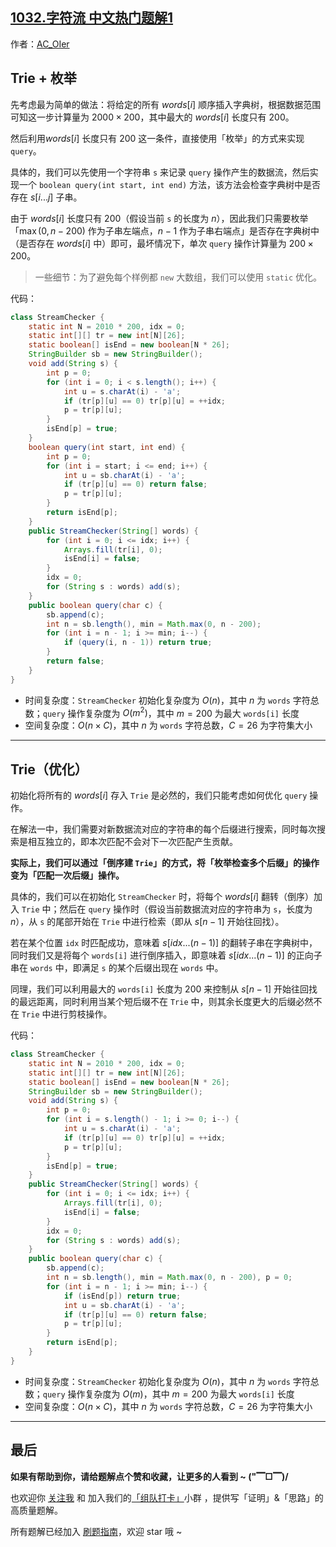 ## [1032.字符流 中文热门题解1](https://leetcode.cn/problems/stream-of-characters/solutions/100000/by-ac_oier-ihd4)

作者：[AC_OIer](https://leetcode.cn/u/AC_OIer)

## Trie + 枚举

先考虑最为简单的做法：将给定的所有 $words[i]$ 顺序插入字典树，根据数据范围可知这一步计算量为 $2000 \times 200$，其中最大的 $words[i]$ 长度只有 $200$。

然后利用$words[i]$ 长度只有 $200$ 这一条件，直接使用「枚举」的方式来实现 `query`。

具体的，我们可以先使用一个字符串 `s` 来记录 `query` 操作产生的数据流，然后实现一个 `boolean query(int start, int end)` 方法，该方法会检查字典树中是否存在 $s[i...j]$ 子串。

由于 $words[i]$ 长度只有 $200$（假设当前 `s` 的长度为 $n$），因此我们只需要枚举「$\max(0, n - 200)$ 作为子串左端点，$n - 1$ 作为子串右端点」是否存在字典树中（是否存在 $words[i]$ 中）即可，最坏情况下，单次 `query` 操作计算量为 $200 \times 200$。

> 一些细节：为了避免每个样例都 `new` 大数组，我们可以使用 `static` 优化。

代码：
```Java []
class StreamChecker {
    static int N = 2010 * 200, idx = 0;
    static int[][] tr = new int[N][26];
    static boolean[] isEnd = new boolean[N * 26];
    StringBuilder sb = new StringBuilder();
    void add(String s) {
        int p = 0;
        for (int i = 0; i < s.length(); i++) {
            int u = s.charAt(i) - 'a';
            if (tr[p][u] == 0) tr[p][u] = ++idx;
            p = tr[p][u];
        }
        isEnd[p] = true;
    }
    boolean query(int start, int end) {
        int p = 0;
        for (int i = start; i <= end; i++) {
            int u = sb.charAt(i) - 'a';
            if (tr[p][u] == 0) return false;
            p = tr[p][u];
        }
        return isEnd[p];
    }
    public StreamChecker(String[] words) {
        for (int i = 0; i <= idx; i++) {
            Arrays.fill(tr[i], 0);
            isEnd[i] = false;
        }
        idx = 0;
        for (String s : words) add(s);
    }
    public boolean query(char c) {
        sb.append(c);
        int n = sb.length(), min = Math.max(0, n - 200);
        for (int i = n - 1; i >= min; i--) {
            if (query(i, n - 1)) return true;
        }
        return false;
    }
}
```
* 时间复杂度：`StreamChecker` 初始化复杂度为 $O(n)$，其中 $n$ 为 `words` 字符总数；`query` 操作复杂度为 $O(m^2)$，其中 $m = 200$ 为最大 `words[i]` 长度
* 空间复杂度：$O(n \times C)$，其中 $n$ 为 `words` 字符总数，$C = 26$ 为字符集大小

---

## Trie（优化）

初始化将所有的 $words[i]$ 存入 `Trie` 是必然的，我们只能考虑如何优化 `query` 操作。

在解法一中，我们需要对新数据流对应的字符串的每个后缀进行搜索，同时每次搜索是相互独立的，即本次匹配不会对下一次匹配产生贡献。

**实际上，我们可以通过「倒序建 `Trie`」的方式，将「枚举检查多个后缀」的操作变为「匹配一次后缀」操作。**

具体的，我们可以在初始化 `StreamChecker` 时，将每个 $words[i]$ 翻转（倒序）加入 `Trie` 中；然后在 `query` 操作时（假设当前数据流对应的字符串为 `s`，长度为 $n$），从 `s` 的尾部开始在 `Trie` 中进行检索（即从 $s[n - 1]$ 开始往回找）。

若在某个位置 `idx` 时匹配成功，意味着 $s[idx ... (n-1)]$ 的翻转子串在字典树中，同时我们又是将每个 `words[i]` 进行倒序插入，即意味着 $s[idx ... (n - 1)]$ 的正向子串在 `words` 中，即满足 `s` 的某个后缀出现在 `words` 中。

同理，我们可以利用最大的 `words[i]` 长度为 $200$ 来控制从 $s[n - 1]$ 开始往回找的最远距离，同时利用当某个短后缀不在 `Trie` 中，则其余长度更大的后缀必然不在 `Trie` 中进行剪枝操作。

代码：
```Java []
class StreamChecker {
    static int N = 2010 * 200, idx = 0;
    static int[][] tr = new int[N][26];
    static boolean[] isEnd = new boolean[N * 26];
    StringBuilder sb = new StringBuilder();
    void add(String s) {
        int p = 0;
        for (int i = s.length() - 1; i >= 0; i--) {
            int u = s.charAt(i) - 'a';
            if (tr[p][u] == 0) tr[p][u] = ++idx;
            p = tr[p][u];
        }
        isEnd[p] = true;
    }
    public StreamChecker(String[] words) {
        for (int i = 0; i <= idx; i++) {
            Arrays.fill(tr[i], 0);
            isEnd[i] = false;
        }
        idx = 0;
        for (String s : words) add(s);
    }
    public boolean query(char c) {
        sb.append(c);
        int n = sb.length(), min = Math.max(0, n - 200), p = 0;
        for (int i = n - 1; i >= min; i--) {
            if (isEnd[p]) return true;
            int u = sb.charAt(i) - 'a';
            if (tr[p][u] == 0) return false;
            p = tr[p][u];
        }
        return isEnd[p];
    }
}
```
* 时间复杂度：`StreamChecker` 初始化复杂度为 $O(n)$，其中 $n$ 为 `words` 字符总数；`query` 操作复杂度为 $O(m)$，其中 $m = 200$ 为最大 `words[i]` 长度
* 空间复杂度：$O(n \times C)$，其中 $n$ 为 `words` 字符总数，$C = 26$ 为字符集大小

---

## 最后

**如果有帮助到你，请给题解点个赞和收藏，让更多的人看到 ~ ("▔□▔)/**

也欢迎你 [关注我](https://oscimg.oschina.net/oscnet/up-19688dc1af05cf8bdea43b2a863038ab9e5.png) 和 加入我们的[「组队打卡」](https://leetcode-cn.com/u/ac_oier/)小群 ，提供写「证明」&「思路」的高质量题解。

所有题解已经加入 [刷题指南](https://github.com/SharingSource/LogicStack-LeetCode/wiki)，欢迎 star 哦 ~